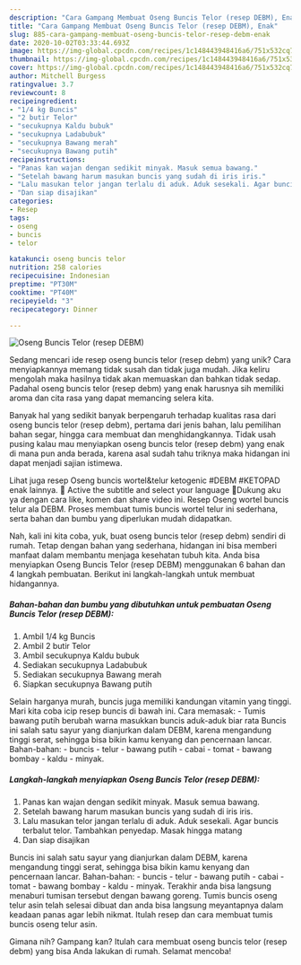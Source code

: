 ```yaml
---
description: "Cara Gampang Membuat Oseng Buncis Telor (resep DEBM), Enak"
title: "Cara Gampang Membuat Oseng Buncis Telor (resep DEBM), Enak"
slug: 885-cara-gampang-membuat-oseng-buncis-telor-resep-debm-enak
date: 2020-10-02T03:33:44.693Z
image: https://img-global.cpcdn.com/recipes/1c148443948416a6/751x532cq70/oseng-buncis-telor-resep-debm-foto-resep-utama.jpg
thumbnail: https://img-global.cpcdn.com/recipes/1c148443948416a6/751x532cq70/oseng-buncis-telor-resep-debm-foto-resep-utama.jpg
cover: https://img-global.cpcdn.com/recipes/1c148443948416a6/751x532cq70/oseng-buncis-telor-resep-debm-foto-resep-utama.jpg
author: Mitchell Burgess
ratingvalue: 3.7
reviewcount: 8
recipeingredient:
- "1/4 kg Buncis"
- "2 butir Telor"
- "secukupnya Kaldu bubuk"
- "secukupnya Ladabubuk"
- "secukupnya Bawang merah"
- "secukupnya Bawang putih"
recipeinstructions:
- "Panas kan wajan dengan sedikit minyak. Masuk semua bawang."
- "Setelah bawang harum masukan buncis yang sudah di iris iris."
- "Lalu masukan telor jangan terlalu di aduk. Aduk sesekali. Agar buncis terbalut telor. Tambahkan penyedap. Masak hingga matang"
- "Dan siap disajikan"
categories:
- Resep
tags:
- oseng
- buncis
- telor

katakunci: oseng buncis telor 
nutrition: 258 calories
recipecuisine: Indonesian
preptime: "PT30M"
cooktime: "PT40M"
recipeyield: "3"
recipecategory: Dinner

---
```



![Oseng Buncis Telor (resep DEBM)](https://img-global.cpcdn.com/recipes/1c148443948416a6/751x532cq70/oseng-buncis-telor-resep-debm-foto-resep-utama.jpg)

Sedang mencari ide resep oseng buncis telor (resep debm) yang unik? Cara menyiapkannya memang tidak susah dan tidak juga mudah. Jika keliru mengolah maka hasilnya tidak akan memuaskan dan bahkan tidak sedap. Padahal oseng buncis telor (resep debm) yang enak harusnya sih memiliki aroma dan cita rasa yang dapat memancing selera kita.

Banyak hal yang sedikit banyak berpengaruh terhadap kualitas rasa dari oseng buncis telor (resep debm), pertama dari jenis bahan, lalu pemilihan bahan segar, hingga cara membuat dan menghidangkannya. Tidak usah pusing kalau mau menyiapkan oseng buncis telor (resep debm) yang enak di mana pun anda berada, karena asal sudah tahu triknya maka hidangan ini dapat menjadi sajian istimewa.

Lihat juga resep Oseng buncis wortel&amp;telur ketogenic #DEBM #KETOPAD enak lainnya. 💜 Active the subtitle and select your language 💜Dukung aku ya dengan cara like, komen dan share video ini. Resep Oseng wortel buncis telur ala DEBM. Proses membuat tumis buncis wortel telur ini sederhana, serta bahan dan bumbu yang diperlukan mudah didapatkan.


Nah, kali ini kita coba, yuk, buat oseng buncis telor (resep debm) sendiri di rumah. Tetap dengan bahan yang sederhana, hidangan ini bisa memberi manfaat dalam membantu menjaga kesehatan tubuh kita. Anda bisa menyiapkan Oseng Buncis Telor (resep DEBM) menggunakan 6 bahan dan 4 langkah pembuatan. Berikut ini langkah-langkah untuk membuat hidangannya.

<!--inarticleads1-->

##### Bahan-bahan dan bumbu yang dibutuhkan untuk pembuatan Oseng Buncis Telor (resep DEBM):

1. Ambil 1/4 kg Buncis
1. Ambil 2 butir Telor
1. Ambil secukupnya Kaldu bubuk
1. Sediakan secukupnya Ladabubuk
1. Sediakan secukupnya Bawang merah
1. Siapkan secukupnya Bawang putih


Selain harganya murah, buncis juga memiliki kandungan vitamin yang tinggi. Mari kita coba icip resep buncis di bawah ini. Cara memasak: - Tumis bawang putih berubah warna masukkan buncis aduk-aduk biar rata Buncis ini salah satu sayur yang dianjurkan dalam DEBM, karena mengandung tinggi serat, sehingga bisa bikin kamu kenyang dan pencernaan lancar. Bahan-bahan: - buncis - telur - bawang putih - cabai - tomat - bawang bombay - kaldu - minyak. 

<!--inarticleads2-->

##### Langkah-langkah menyiapkan Oseng Buncis Telor (resep DEBM):

1. Panas kan wajan dengan sedikit minyak. Masuk semua bawang.
1. Setelah bawang harum masukan buncis yang sudah di iris iris.
1. Lalu masukan telor jangan terlalu di aduk. Aduk sesekali. Agar buncis terbalut telor. Tambahkan penyedap. Masak hingga matang
1. Dan siap disajikan


Buncis ini salah satu sayur yang dianjurkan dalam DEBM, karena mengandung tinggi serat, sehingga bisa bikin kamu kenyang dan pencernaan lancar. Bahan-bahan: - buncis - telur - bawang putih - cabai - tomat - bawang bombay - kaldu - minyak. Terakhir anda bisa langsung menaburi tumisan tersebut dengan bawang goreng. Tumis buncis oseng telur asin telah selesai dibuat dan anda bisa langsung meyantapnya dalam keadaan panas agar lebih nikmat. Itulah resep dan cara membuat tumis buncis oseng telur asin. 

Gimana nih? Gampang kan? Itulah cara membuat oseng buncis telor (resep debm) yang bisa Anda lakukan di rumah. Selamat mencoba!
